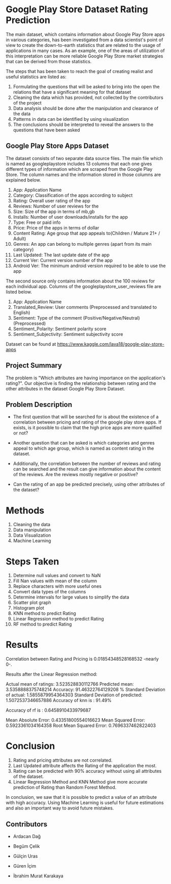 # Google Play Store Dataset Rating Prediction

The main dataset, which contains information about Google Play Store apps in various categories, has been investigated from a data scientist's point of view to create the down-to-earth statistics that are related to the usage of applications in many cases. As an example, one of the areas of utilization of this interpretation can be more reliable Google Play Store market strategies that can be derived from those statistics.

The steps that has been taken to reach the goal of creating realist and useful statistics are listed as:

1. Formulating the questions that will be asked to bring into the open the relations that have a significant meaning for that dataset
2. Cleaning the data which has provided, not collected by the contributors of the project
3. Data analysis should be done after the manipulation and clearance of the data
4. Patterns in data can be identified by using visualization
5. The conclusions should be interpreted to reveal the answers to the questions that have been asked

## Google Play Store Apps Dataset

The dataset consists of two separate data source files. The main file which is named as googleplaystore includes 13 columns that each one gives different types of information which are scraped from the Google Play Store. The column names and the information stored in those columns are explained below.

1. App: Application Name
2. Category: Classification of the apps according to subject
3. Rating: Overall user rating of the app
4. Reviews: Number of user reviews for the
5. Size: Size of the app in terms of mb,gb
6. Installs: Number of user downloads/installs for the app
7. Type: Free or paid info
8. Price: Price of the apps in terms of dollar
9. Content Rating: Age group that app appeals to(Children / Mature 21+ / Adult)
10. Genres: An app can belong to multiple genres (apart from its main category)
11. Last Updated: The last update date of the app
12. Current Ver: Current version number of the app
13. Android Ver: The minimum android version required to be able to use the app

The second source only contains information about the 100 reviews for each individual app. Columns of the googleplaystore_user_reviews file are listed below.

1. App: Application Name
2. Translated_Review: User comments (Preprocessed and translated to English)
3. Sentiment: Type of the comment (Positive/Negative/Neutral) (Preprocessed)
4. Sentiment_Polarity: Sentiment polarity score
5. Sentiment_Subjectivity: Sentiment subjectivity score

Dataset can be found at https://www.kaggle.com/lava18/google-play-store-apps

## Project Summary

The problem is "Which attributes are having importance on the application's rating?". Our objective is finding the relationship between rating and the other attributes in the dataset Google Play Store Dataset.

## Problem Description

- The first question that will be searched for is about the existence of a correlation between pricing and rating of the google play store apps. If exists, is it possible to claim that the high price apps are more qualified or not?

- Another question that can be asked is which categories and genres appeal to which age group, which is named as content rating in the dataset.

- Additionally, the correlation between the number of reviews and rating can be searched and the result can give information about the content of the reviews. Are the reviews mostly negative or positive?

- Can the rating of an app be predicted precisely, using other attributes of the dataset?

# Methods

1. Cleaning the data
2. Data manipulation
3. Data Visualization
4. Machine Learning

# Steps Taken

1. Determine null values and convert to NaN
2. Fill Nan values with mean of the column
3. Replace characters with more useful ones
4. Convert data types of the columns
5. Determine intervals for large values to simplify the data
6. Scatter plot graph
7. Histogram plot
8. KNN method to predict Rating
9. Linear Regression method to predict Rating
10. RF method to predict Rating

# Results

Correlation between Rating and Pricing is 0.01854348528168532 -nearly 0-.

Results after the Linear Regression method:

Actual mean of ratings: 3.523528830112766
Predicted mean: 3.5358888375748214
Accuracy: 91.46322764129208 %
Standard Deviation of actual: 1.5855879954364303
Standard Deviation of predicted: 1.5072537346657886
Accuracy of knn is : 91.49%

Accuracy of rf is : 0.6458910433979687

Mean Absolute Error: 0.43351800554016623
Mean Squared Error: 0.5923361034164358
Root Mean Squared Error: 0.7696337462822403

# Conclusion

1. Rating and pricing attributes are not correlated.
2. Last Updated attribute affects the Rating of the application the most.
3. Rating can be predicted with 90% accuracy without using all attributes of the dataset.
4. Linear Regression Method and KNN Method give more accurate prediction of Rating than Random Forest Method.

In conclusion, we saw that it is possible to predict a value of an attribute with high accuracy. Using Machine Learning is useful for future estimations and also an important way to avoid future mistakes.

## Contributors

- Ardacan Dağ

- Begüm Çelik

- Gülçin Uras

- Güren İçim

- İbrahim Murat Karakaya
